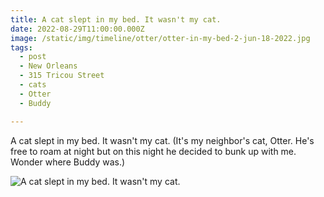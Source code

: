 ```yaml
---
title: A cat slept in my bed. It wasn't my cat.
date: 2022-08-29T11:00:00.000Z
image: /static/img/timeline/otter/otter-in-my-bed-2-jun-18-2022.jpg
tags:
  - post 
  - New Orleans
  - 315 Tricou Street
  - cats
  - Otter
  - Buddy

---
```


A cat slept in my bed. It wasn't my cat. (It's my neighbor's cat, Otter. He's free to roam at night but on this night he decided to bunk up with me. Wonder where Buddy was.)

![A cat slept in my bed. It wasn't my cat.](/static/img/timeline/otter/otter-in-my-bed-2-jun-18-2022.jpg)